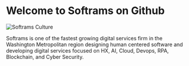 # Welcome to Softrams on Github

![Softrams Culture](https://softrams.com/wp-content/uploads/2021/02/image-22.png)

Softrams is one of the fastest growing digital services firm in the Washington Metropolitan region 
designing human centered software and developing digital services focused on HX, AI, Cloud, Devops, 
RPA, Blockchain, and Cyber Security.
